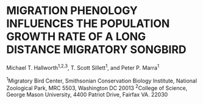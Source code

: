 # MIGRATION PHENOLOGY INFLUENCES THE POPULATION GROWTH RATE OF A LONG DISTANCE MIGRATORY SONGBIRD
Michael T. Hallworth<sup>1,2,3</sup>, T. Scott Sillett<sup>1</sup>, and Peter P. Marra<sup>1</sup> 

<sup>1</sup>Migratory Bird Center, Smithsonian Conservation Biology Institute, National Zoological Park, MRC 5503, Washington DC 20013
<sup>2</sup>College of Science, George Mason University, 4400 Patriot Drive, Fairfax VA. 22030
